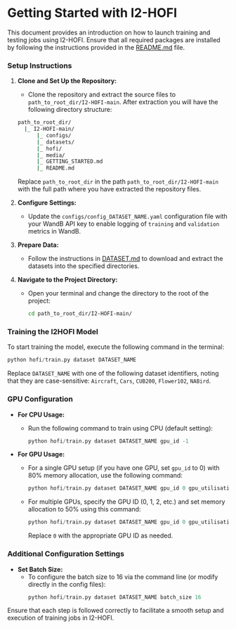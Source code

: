 # Getting Started with I2-HOFI

This document provides an introduction on how to launch training and testing jobs using I2-HOFI. Ensure that all required packages are installed by following the instructions provided in the [README.md](README.md) file.

### Setup Instructions

1. **Clone and Set Up the Repository:**
   - Clone the repository and extract the source files to `path_to_root_dir/I2-HOFI-main`. After extraction you will have the following directory structure:
   ```bash
   path_to_root_dir/
     |_ I2-HOFI-main/
         |_ configs/
         |_ datasets/
         |_ hofi/
         |_ media/
         |_ GETTING_STARTED.md
         |_ README.md
   ```
   Replace `path_to_root_dir` in the path `path_to_root_dir/I2-HOFI-main` with the full path where you have extracted the repository files.
2. **Configure Settings:**
   - Update the `configs/config_DATASET_NAME.yaml` configuration file with your WandB API key to enable logging of `training` and `validation` metrics in WandB.

3. **Prepare Data:**
   - Follow the instructions in [DATASET.md](datasets/DATASET.md) to download and extract the datasets into the specified directories.

4. **Navigate to the Project Directory:**
   - Open your terminal and change the directory to the root of the project:
     ```bash
     cd path_to_root_dir/I2-HOFI-main/
     ```

### Training the I2HOFI Model

To start training the model, execute the following command in the terminal:

```python
python hofi/train.py dataset DATASET_NAME
```
Replace `DATASET_NAME` with one of the following dataset identifiers, noting that they are case-sensitive: `Aircraft`, `Cars`, `CUB200`, `Flower102`, `NABird`.

### GPU Configuration

- **For CPU Usage:**
  - Run the following command to train using CPU (default setting):
    ```python
    python hofi/train.py dataset DATASET_NAME gpu_id -1
    ```

- **For GPU Usage:**
  - For a single GPU setup (if you have one GPU, set `gpu_id` to 0) with 80% memory allocation, use the following command:
    ```python
    python hofi/train.py dataset DATASET_NAME gpu_id 0 gpu_utilisation 0.8
    ```
  - For multiple GPUs, specify the GPU ID (0, 1, 2, etc.) and set memory allocation to 50% using this command:
    ```python
    python hofi/train.py dataset DATASET_NAME gpu_id 0 gpu_utilisation 0.5
    ```
    Replace `0` with the appropriate GPU ID as needed.

### Additional Configuration Settings

- **Set Batch Size:**
  - To configure the batch size to 16 via the command line (or modify directly in the config files):
    ```python
    python hofi/train.py dataset DATASET_NAME batch_size 16
    ```

Ensure that each step is followed correctly to facilitate a smooth setup and execution of training jobs in I2-HOFI.
